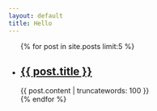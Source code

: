 ```yaml
--- 
layout: default
title: Hello
---
```

<ul>
{% for post in site.posts limit:5 %}
  <li>
    <h2><a href='{{ post.url }}'>{{ post.title }}</a></h2>
    {{ post.content | truncatewords: 100 }}
  </li>
{% endfor %}
</ul>